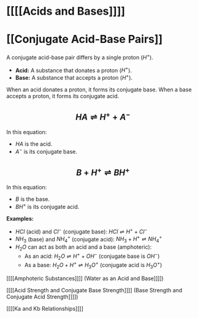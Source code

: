 # [[[[Acids and Bases]]]]
# [[Conjugate Acid-Base Pairs]]

A conjugate acid-base pair differs by a single proton ($H^+$).

* **Acid:**  A substance that donates a proton ($H^+$).
* **Base:** A substance that accepts a proton ($H^+$).

When an acid donates a proton, it forms its conjugate base.  When a base accepts a proton, it forms its conjugate acid.

## $$HA \rightleftharpoons H^+ + A^-$$

In this equation:

* $HA$ is the acid.
* $A^-$ is its conjugate base.

## $$B + H^+ \rightleftharpoons BH^+$$

In this equation:

* $B$ is the base.
* $BH^+$ is its conjugate acid.


**Examples:**

* $HCl$ (acid) and $Cl^-$ (conjugate base):  $HCl \rightleftharpoons H^+ + Cl^-$
* $NH_3$ (base) and $NH_4^+$ (conjugate acid): $NH_3 + H^+ \rightleftharpoons NH_4^+$
* $H_2O$ can act as both an acid and a base (amphoteric):
    * As an acid: $H_2O \rightleftharpoons H^+ + OH^-$  (conjugate base is $OH^-$)
    * As a base: $H_2O + H^+ \rightleftharpoons H_3O^+$ (conjugate acid is $H_3O^+$)


[[[[Amphoteric Substances]]]]  (Water as an Acid and Base]]]])

[[[[Acid Strength and Conjugate Base Strength]]]]  (Base Strength and Conjugate Acid Strength]]]])

[[[[Ka and Kb Relationships]]]]
